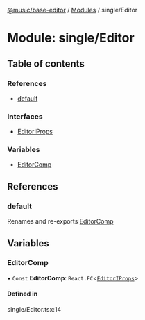 [@music/base-editor](../README.md) / [Modules](../modules.md) / single/Editor

# Module: single/Editor

## Table of contents

### References

- [default](single_Editor.md#default)

### Interfaces

- [EditorIProps](../interfaces/single_Editor.EditorIProps.md)

### Variables

- [EditorComp](single_Editor.md#editorcomp)

## References

### default

Renames and re-exports [EditorComp](single_Editor.md#editorcomp)

## Variables

### EditorComp

• `Const` **EditorComp**: `React.FC`<[`EditorIProps`](../interfaces/single_Editor.EditorIProps.md)\>

#### Defined in

single/Editor.tsx:14
